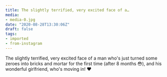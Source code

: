 ```yaml
---
title: The slightly terrified, very excited face of a…
media:
- media-0.jpg
date: "2020-08-28T13:30:06Z"
draft: false
tags:
- imported
- from-instagram
---
```

The slightly terrified, very excited face of a man who's just turned some zeroes into bricks and mortar for the first time \(after 8 months 😳\), and his wonderful girlfriend, who's moving in\! ♥️
